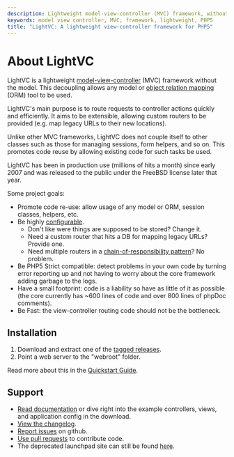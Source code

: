 ```yaml
---
description: Lightweight model-view-controller (MVC) framework, without the model, for PHP5+.
keywords: model view controller, MVC, framework, lightweight, PHP5
title: "LightVC: A lightweight view-controller framework for PHP5"
---
```


About LightVC
=============

LightVC is a lightweight [model-view-controller](http://en.wikipedia.org/wiki/Model-view-controller) (MVC) framework without the model. This decoupling allows any model or [object relation mapping](http://en.wikipedia.org/wiki/List_of_object-relational_mapping_software) (ORM) tool to be used.

LightVC's main purpose is to route requests to controller actions quickly and efficiently. It aims to be extensible, allowing custom routers to be provided (e.g. map legacy URLs to their new locations).

Unlike other MVC frameworks, LightVC does not couple itself to other classes such as those for managing sessions, form helpers, and so on. This promotes code reuse by allowing existing code for such tasks be used.

LightVC has been in production use (millions of hits a month) since early 2007 and was released to the public under the FreeBSD license later that year.

Some project goals:

-   Promote code re-use: allow usage of any model or ORM, session classes, helpers, etc.
-   Be highly [configurable](docs/user_guide/configuration/).
    -   Don't like were things are supposed to be stored? Change it.
    -   Need a custom router that hits a DB for mapping legacy URLs? Provide one.
    -   Need multiple routers in a [chain-of-responsibility pattern](http://en.wikipedia.org/wiki/Chain-of-responsibility_pattern)? No problem.
-   Be PHP5 Strict compatible: detect problems in your own code by turning error reporting up and not having to worry about the core framework adding garbage to the logs.
-   Have a small footprint: code is a liability so have as little of it as possible (the core currently has \~600 lines of code and over 800 lines of phpDoc comments).
-   Be Fast: the view-controller routing code should not be the bottleneck.

Installation
------------

1.  Download and extract one of the [tagged releases](https://github.com/awbush/lightvc/tags).
2.  Point a web server to the "webroot" folder.

Read more about this in the [Quickstart Guide](docs/quickstart_guide/).

Support
-------

-   [Read documentation](docs/) or dive right into the example controllers, views, and application config in the download.
-   [View the changelog](docs/changelog/).
-   [Report issues](https://github.com/awbush/lightvc/issues) on github.
-   [Use pull requests](https://help.github.com/articles/using-pull-requests/) to contribute code.
-   The deprecated launchpad site can still be found [here](https://launchpad.net/lightvc).

